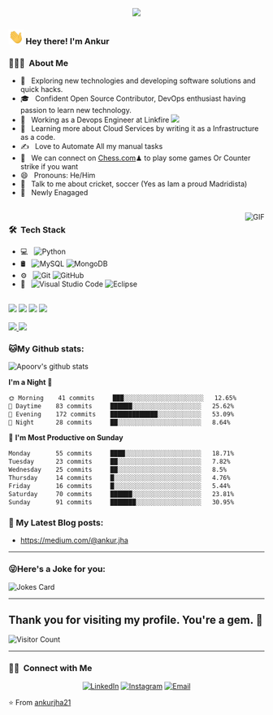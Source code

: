 <p align="center">
  <img src="https://github.com/thompsonemerson/thompsonemerson/raw/master/cover-thompson.png" height="200"/>
</p>

<h3> <img src="https://github.com/Parply/Parply/blob/master/.github/Hi.gif?raw=true" width="30px"> Hey there! I'm Ankur </h3> 


<h3> 👨🏻‍💻 &nbsp;About Me </h3>

- 🤔 &nbsp; Exploring new technologies and developing software solutions and quick hacks.
- 🎓 &nbsp; Confident Open Source Contributor, DevOps enthusiast having passion to learn new technology.
- 💼 &nbsp; Working as a Devops Engineer at Linkfire <img src="https://emoji.slack-edge.com/T02990GNF/lovefire/168dfccce912afaa.png" width="30px">
- 🌱 &nbsp; Learning more about Cloud Services by writing it as a Infrastructure as a code.
- ✍️ &nbsp; Love  to Automate All my manual tasks 
- 👯 &nbsp; We can connect on [Chess.com](https://www.chess.com/member/sweetxcyanide)♟ to play some games Or Counter strike if you want
- 😄 &nbsp;  Pronouns: He/Him
- 💬 &nbsp; Talk to me about cricket, soccer (Yes as Iam a proud Madridista)
- 💍 &nbsp; Newly Enagaged

<br />
<img align="right" alt="GIF" src="https://media.giphy.com/media/13HgwGsXF0aiGY/giphy.gif" />

<h3> 🛠 &nbsp;Tech Stack</h3>

- 💻 &nbsp;
  ![Python](https://img.shields.io/badge/-Python-333333?style=flat&logo=python)
- 🛢 &nbsp;
  ![MySQL](https://img.shields.io/badge/-MySQL-333333?style=flat&logo=mysql)
  ![MongoDB](https://img.shields.io/badge/-MongoDB-333333?style=flat&logo=mongodb)
- ⚙️ &nbsp;
  ![Git](https://img.shields.io/badge/-Git-333333?style=flat&logo=git)
  ![GitHub](https://img.shields.io/badge/-GitHub-333333?style=flat&logo=github)
- 🔧 &nbsp;
  ![Visual Studio Code](https://img.shields.io/badge/-Visual%20Studio%20Code-333333?style=flat&logo=visual-studio-code&logoColor=007ACC)
  ![Eclipse](https://img.shields.io/badge/-Eclipse-333333?style=flat&logo=eclipse-ide&logoColor=2C2255)

<br />
  <code><img width="15%" src="https://www.vectorlogo.zone/logos/docker/docker-ar21.svg"></code>
  <code><img width="15%" src="https://www.vectorlogo.zone/logos/kubernetes/kubernetes-ar21.svg"></code>
  <code><img width="15%" src="https://www.vectorlogo.zone/logos/nginx/nginx-ar21.svg"></code>
  <code><img width="15%" src="https://www.vectorlogo.zone/logos/amazon_aws/amazon_aws-ar21.svg"></code>
  <br />

<br/>

<a href="https://github.com/ankurjha21">
  <img height="180em" src="https://github-readme-stats.vercel.app/api?username=ankurjha21&theme=buefy&show_icons=true" />
  <img height="180em" src="https://github-readme-stats.vercel.app/api/top-langs/?username=ankurjha21&theme=buefy&layout=compact" />
</a>

<br/>

### 🐱My Github stats:
![Apoorv's github stats](https://github-readme-stats.vercel.app/api?username=ankurjha21&show_icons=true&title_color=ffc857&icon_color=8ac926&text_color=daf7dc&bg_color=151515&hide=["stars"])



<!--START_SECTION:waka-->
**I'm a Night 🦉** 

```text
🌞 Morning    41 commits     ███░░░░░░░░░░░░░░░░░░░░░░   12.65% 
🌆 Daytime    83 commits     ██████░░░░░░░░░░░░░░░░░░░   25.62% 
🌃 Evening    172 commits    █████████████░░░░░░░░░░░░   53.09% 
🌙 Night      28 commits     ██░░░░░░░░░░░░░░░░░░░░░░░   8.64%

```
📅 **I'm Most Productive on Sunday** 

```text
Monday       55 commits     ████░░░░░░░░░░░░░░░░░░░░░   18.71% 
Tuesday      23 commits     ██░░░░░░░░░░░░░░░░░░░░░░░   7.82% 
Wednesday    25 commits     ██░░░░░░░░░░░░░░░░░░░░░░░   8.5% 
Thursday     14 commits     █░░░░░░░░░░░░░░░░░░░░░░░░   4.76% 
Friday       16 commits     █░░░░░░░░░░░░░░░░░░░░░░░░   5.44% 
Saturday     70 commits     ██████░░░░░░░░░░░░░░░░░░░   23.81% 
Sunday       91 commits     ███████░░░░░░░░░░░░░░░░░░   30.95%

```



<!--END_SECTION:waka-->


### 📕 My Latest Blog posts:
<!-- BLOG-POST-LIST:START -->
- https://medium.com/@ankur.jha
<!-- BLOG-POST-LIST:END -->
---

### 😜Here's a Joke for you:
<img src="https://readme-jokes.vercel.app/api" alt="Jokes Card" />


<hr>

## Thank you for visiting my profile. You're a gem. :gem:

![Visitor Count](https://profile-counter.glitch.me/ankurjha21/count.svg)

<hr>




<h3> 🤝🏻 &nbsp;Connect with Me </h3>

<p align="center">
<a href="https://www.linkedin.com/in/ankur-jha-devops/"><img alt="LinkedIn" src="https://img.shields.io/badge/LinkedIn-Ankur%20Jha%20-blue?style=flat-square&logo=linkedin"></a>
<a href="https://www.instagram.com/ankur_0221_/"><img alt="Instagram" src="https://img.shields.io/badge/Instagram-ankur_0221_-blue?style=flat-square&logo=instagram"></a>
<a href="mailto:ankurjha19@gmail.com"><img alt="Email" src="https://img.shields.io/badge/Email-ankurjha19@gmail.com-blue?style=flat-square&logo=gmail"></a>
</p>

⭐️ From [ankurjha21](https://github.com/ankurjha21)
